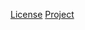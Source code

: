 [License](http://www.apache.org/licenses/LICENSE-2.0.txt)
[Project](http://commons.apache.org/proper/commons-math)
